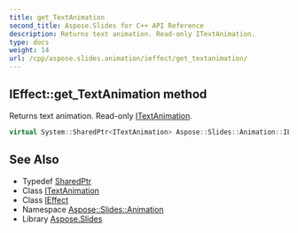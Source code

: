 ```yaml
---
title: get_TextAnimation
second_title: Aspose.Slides for C++ API Reference
description: Returns text animation. Read-only ITextAnimation.
type: docs
weight: 14
url: /cpp/aspose.slides.animation/ieffect/get_textanimation/
---
```

## IEffect::get_TextAnimation method


Returns text animation. Read-only [ITextAnimation](../../itextanimation/).

```cpp
virtual System::SharedPtr<ITextAnimation> Aspose::Slides::Animation::IEffect::get_TextAnimation()=0
```

## See Also

* Typedef [SharedPtr](../../../system/sharedptr/)
* Class [ITextAnimation](../../itextanimation/)
* Class [IEffect](../)
* Namespace [Aspose::Slides::Animation](../../)
* Library [Aspose.Slides](../../../)
